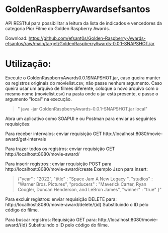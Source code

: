 # GoldenRaspberryAwardsefsantos
API RESTful para possibilitar a leitura da lista de indicados e vencedores da categoria Pior Filme do Golden Raspberry Awards.

Download: https://github.com/efsant0s/Golden-Raspberry-Awards-efsantos/raw/main/target/GoldenRaspberryAwards-0.0.1-SNAPSHOT.jar

# Utilização:

Execute o GoldenRaspberryAwards0.0.1SNAPSHOT.jar, caso queira manter os registros originais do movielist.csv, não passe nenhum argumento.
Caso queira usar um arquivo de filmes diferente, coloque o novo arquivo com o mesmo nome (movielist.csv) na pasta onde o jar está presente, e passe o argumento "local" na execução.
>" java -jar GoldenRaspberryAwards-0.0.1-SNAPSHOT.jar local"

Abra um aplicativo como SOAPUI e ou Postman para enviar as seguintes requisições:

Para receber intervalos:
enviar requisição GET
http://localhost:8080/movie-award/get-intervals


Para trazer todos os registros:
enviar requisição GET
http://localhost:8080/movie-award/


Para inserir registros::
enviar requisição POST para
http://localhost:8080/movie-award/create
Exemplo Json para insert:

> {"year" : "2022",
"title" : "Space Jam  A New Legacy ",
"studios" : "Warner Bros. Pictures",
"producers" : "Maverick Carter, Ryan Coogler, Duncan Henderson, and LeBron James",
"winner" : "true" }"

Para excluir registros:
enviar requisição DELETE para:
http://localhost:8080/movie-award/delete/{id}
Substituindo o ID pelo código do filme.


Para buscar registros:
Requisição GET para:
http://localhost:8080/movie-award/{id}
Substituindo o ID pelo código do filme.
 

